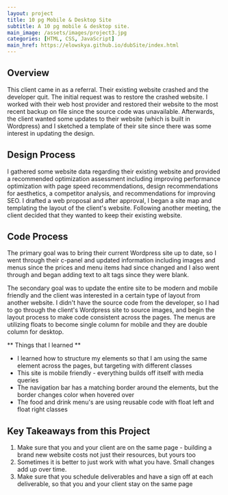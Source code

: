 ```yaml
---
layout: project
title: 10 pg Mobile & Desktop Site
subtitle: A 10 pg mobile & desktop site.
main_image: /assets/images/project3.jpg
categories: [HTML, CSS, JavaScript]
main_href: https://elowskya.github.io/dubSite/index.html
---
```


## Overview

This client came in as a referral. Their existing website crashed and the developer quit. The initial request was to restore the crashed website. I worked with their web host provider and restored their website to the most recent backup on file since the source code was unavailable. Afterwards, the client wanted some updates to their website (which is built in Wordpress) and I sketched a template of their site since there was some interest in updating the design. 

## Design Process
I gathered some website data regarding their existing website and provided a recommended optimization assessment including improving performance optimization with page speed recommendations, design recommendations for aesthetics, a competitor analysis, and recommendations for improving SEO. I drafted a web proposal and after approval, I began a site map and templating the layout of the client's website. Following another meeting, the client decided that they wanted to keep their existing website.

## Code Process
The primary goal was to bring their current Wordpress site up to date, so I went through their c-panel and updated information including images and menus since the prices and menu items had since changed and I also went through and began adding text to alt tags since they were blank.

The secondary goal was to update the entire site to be modern and mobile friendly and the client was interested in a certain type of layout from another website. I didn't have the source code from the developer, so I had to go through the client's Wordpress site to source images, and begin the layout process to make code consistent across the pages. The menus are utilizing floats to become single column for mobile and they are double column for desktop.

** Things that I learned **
* I learned how to structure my elements so that I am using the same element across the pages, but targeting with different classes 
* This site is mobile friendly - everything builds off itself with media queries
* The navigation bar has a matching border around the elements, but the border changes color when hovered over
* The food and drink menu's are using reusable code with float left and float right classes

## Key Takeaways from this Project
1. Make sure that you and your client are on the same page - building a brand new website costs not just their resources, but yours too
2. Sometimes it is better to just work with what you have. Small changes add up over time. 
3. Make sure that you schedule deliverables and have a sign off at each deliverable, so that you and your client stay on the same page
